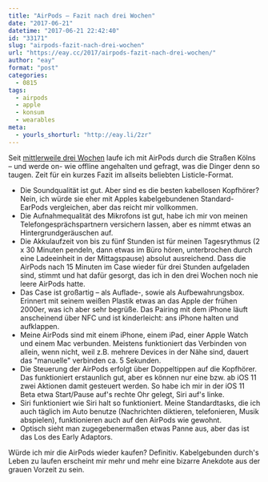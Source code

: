 ```yaml
---
title: "AirPods – Fazit nach drei Wochen"
date: "2017-06-21"
datetime: "2017-06-21 22:42:40"
id: "33171"
slug: "airpods-fazit-nach-drei-wochen"
url: "https://eay.cc/2017/airpods-fazit-nach-drei-wochen/"
author: "eay"
format: "post"
categories:
  - 0815
tags:
  - airpods
  - apple
  - konsum
  - wearables
meta:
  - yourls_shorturl: "http://eay.li/2zr"
---
```


Seit [mittlerweile drei Wochen](https://eay.cc/2017/all-cables-must-die/) laufe ich mit AirPods durch die Straßen Kölns – und werde on- wie offline angehalten und gefragt, was die Dinger denn so taugen. Zeit für ein kurzes Fazit im allseits beliebten Listicle-Format.

- Die Soundqualität ist gut. Aber sind es die besten kabellosen Kopfhörer? Nein, ich würde sie eher mit Apples kabelgebundenen Standard-EarPods vergleichen, aber das reicht mir vollkommen.
- Die Aufnahmequalität des Mikrofons ist gut, habe ich mir von meinen Telefongesprächspartnern versichern lassen, aber es nimmt etwas an Hintergrundgeräuschen auf.
- Die Akkulaufzeit von bis zu fünf Stunden ist für meinen Tagesrythmus (2 x 30 Minuten pendeln, dann etwas im Büro hören, unterbrochen durch eine Ladeeinheit in der Mittagspause) absolut ausreichend. Dass die AirPods nach 15 Minuten im Case wieder für drei Stunden aufgeladen sind, stimmt und hat dafür gesorgt, das ich in den drei Wochen noch nie leere AirPods hatte.
- Das Case ist großartig – als Auflade-, sowie als Aufbewahrungsbox. Erinnert mit seinem weißen Plastik etwas an das Apple der frühen 2000er, was ich aber sehr begrüße. Das Pairing mit dem iPhone läuft anscheinend über NFC und ist kinderleicht: ans iPhone halten und aufklappen.
- Meine AirPods sind mit einem iPhone, einem iPad, einer Apple Watch und einem Mac verbunden. Meistens funktioniert das Verbinden von allein, wenn nicht, weil z.B. mehrere Devices in der Nähe sind, dauert das "manuelle" verbinden ca. 5 Sekunden.
- Die Steuerung der AirPods erfolgt über Doppeltippen auf die Kopfhörer. Das funktioniert erstaunlich gut, aber es können nur eine bzw. ab iOS 11 zwei Aktionen damit gesteuert werden. So habe ich mir in der iOS 11 Beta etwa Start/Pause auf's rechte Ohr gelegt, Siri auf's linke.
- Siri funktioniert wie Siri halt so funktioniert. Meine Standardtasks, die ich auch täglich im Auto benutze (Nachrichten diktieren, telefonieren, Musik abspielen), funktionieren auch auf den AirPods wie gewohnt.
- Optisch sieht man zugegebenermaßen etwas Panne aus, aber das ist das Los des Early Adaptors.

Würde ich mir die AirPods wieder kaufen? Definitiv. Kabelgebunden durch's Leben zu laufen erscheint mir mehr und mehr eine bizarre Anekdote aus der grauen Vorzeit zu sein.
